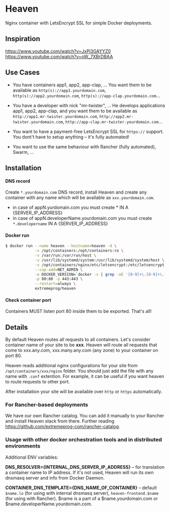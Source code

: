 # Heaven
Nginx container with LetsEncrypt SSL for simple Docker deployments.

## Inspiration
https://www.youtube.com/watch?v=JxPj3GAYYZ0 https://www.youtube.com/watch?v=oW_7XBrDBAA

## Use Cases

- You have containers app1, app2, app-clap, ... You want them to be available as `http(s)://app1.yourdomain.com`, `http(s)://app2.yourdomain.com`, `http(s)://app-clap.yourdomain.com`...

- You have a developer with nick "mr-twister", ... He develops applications app1, app2, app-clap, and you want them to be available as `http://app1.mr-twister.yourdomain.com`, `http://app2.mr-twister.yourdomain.com`, `http://app-clap.mr-twister.yourdomain.com`...

- You want to have a payment-free LetsEncrypt SSL for `https://` support. You dont't have to setup anything – it's fully automated!

- You want to use the same behaviour with Rancher (fully automated), Swarm, ... 


## Installation

#### DNS record
Create `*.yourdomain.com` DNS record, install Heaven and create any container with any name which will be available as `xxx.yourdomain.com`.
  - in case of appN.yurdomain.com you must create * IN A {SERVER_IP_ADDRESS}
  - in case of appN.developerName.yourdomain.com you must create `*.developername` IN A {SERVER_IP_ADDRESS}

#### Docker run

```bash
$ docker run --name heaven --hostname=heaven -d \
             -v /opt/containers:/opt/containers:ro \
             -v /var/run:/var/run/host \
             -v /usr/lib/systemd/system:/usr/lib/systemd/system/host \
             -v /opt/containers/nginx/etc/letsencrypt:/etc/letsencrypt \
             --cap-add=NET_ADMIN \
             -e DOCKER_VERSION=`docker -v | grep -oE '[0-9]+\.[0-9]+\.[0-9]+'` \
             -p 80:80 -p 443:443 \
             --restart=always \
             extremeprog/heaven                       
```

#### Check container port
Containers MUST listen port 80 inside them to be exported. That's all!

## Details
By default Heaven routes all requests to all containers. Let's consider container name of your site to be **xxx**.
Heaven will route all requests that come to xxx.any.com, xxx.many.any.com (any zone) to your container on port 80.

Heaven reads additional nginx configurations for your site from `/opt/containers/xxx/nginx` folder. You should just add the file with any name with `.conf` extention. For example, it can be useful if you want heaven to route requests to other port.

After installation your site will be available over `http` or `https` automatically.

### For Rancher-based deployments
We have our own Rancher catalog. You can add it manually to your Rancher and install Heaven stack from there. Further reading https://github.com/extremeprog-com/rancher-catalog.

### Usage with other docker orchestration tools and in distributed environments

Additional ENV variables:

**DNS_RESOLVER={INTERNAL_DNS_SERVER_IP_ADDRESS}** – for translation a container name to IP address. If it's not used, Heaven will run its own dnsmasq server and info from Docker Daemon.

**CONTAINER_DNS_TEMPLATE={DNS_NAME_OF_CONTAINER}** – default `$name.lo` (for using with internal dnsmasq server), `heaven-frontend.$name` (for using with Rancher). $name is a part of a $name.yourdomain.com or $name.developerName.yourdomain.com. 

